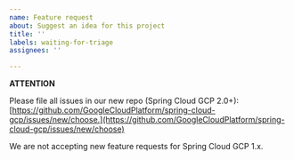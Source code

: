 ```yaml
---
name: Feature request
about: Suggest an idea for this project
title: ''
labels: waiting-for-triage
assignees: ''

---
```


**ATTENTION**

Please file all issues in our new repo (Spring Cloud GCP 2.0+): [https://github.com/GoogleCloudPlatform/spring-cloud-gcp/issues/new/choose.](https://github.com/GoogleCloudPlatform/spring-cloud-gcp/issues/new/choose)

We are not accepting new feature requests for Spring Cloud GCP 1.x.
